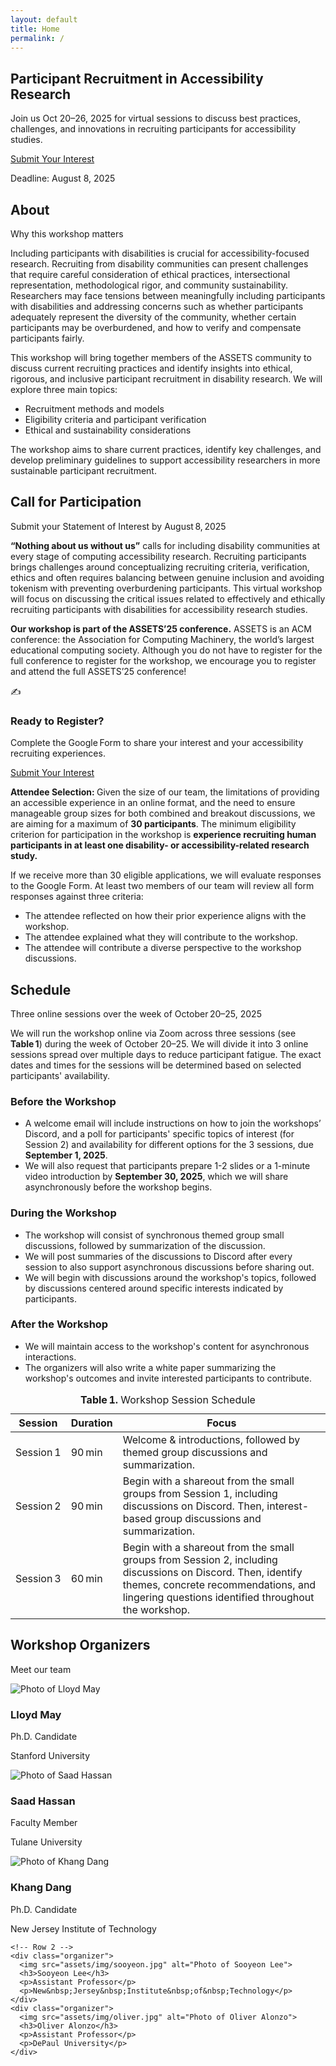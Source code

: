 ```yaml
---
layout: default
title: Home
permalink: /
---
```


<!-- 1) HERO -->
<section id="hero" class="hero" aria-labelledby="hero-heading">
  <h1 id="hero-heading">Participant Recruitment in Accessibility Research</h1>
  <p>
    Join us <time datetime="2025-10-20">Oct 20–26, 2025</time> for virtual sessions to discuss best practices, challenges, and innovations in recruiting participants for accessibility studies.
  </p>
  <div class="hero-cta">
    <a class="btn btn-primary" href="#participate">Submit Your Interest</a>
    <p class="deadline">
      Deadline: <time datetime="2025-08-08">August 8, 2025</time>
    </p>
  </div>
</section>

<!-- 2) WRAP ALL OTHER SECTIONS TO BE CENTERED -->
<div class="content-wrapper">

 <!-- ABOUT -->
<section id="about" class="section section-light" aria-labelledby="about-heading">
<h2 id="about-heading" class="section-heading">About</h2>
<p class="section-subheading">Why this workshop matters</p>
<p>
    Including participants with disabilities is crucial for accessibility-focused research. Recruiting from disability communities can present challenges that require careful consideration of ethical practices, intersectional representation, methodological rigor, and community sustainability. Researchers may face tensions between meaningfully including participants with disabilities and addressing concerns such as whether participants adequately represent the diversity of the community, whether certain participants may be overburdened, and how to verify and compensate participants fairly.
</p>
<p>
    This workshop will bring together members of the ASSETS community to discuss current recruiting practices and identify insights into ethical, rigorous, and inclusive participant recruitment in disability research. We will explore three main topics:
</p>
<ul class="section-list">
  <li>Recruitment methods and models</li>
  <li>Eligibility criteria and participant verification</li>
  <li>Ethical and sustainability considerations</li>
</ul>
<p>
    The workshop aims to share current practices, identify key challenges, and develop preliminary guidelines to support accessibility researchers in more sustainable participant recruitment.
</p>
</section>

<!-- CALL FOR PARTICIPATION -->
<section
  id="participate"
  class="section section-light call-for-participation"
  aria-labelledby="participate-heading"
>
  <div class="call-header">
    <h2 id="participate-heading" class="section-heading">
      Call for Participation
    </h2>
    <p class="section-subheading">
      Submit your Statement of Interest by
      <time datetime="2025-08-08">August 8, 2025</time>
    </p>
  </div>

<p>
    <strong>“Nothing about us without us”</strong> calls for including disability communities at every stage of computing accessibility research. Recruiting participants brings challenges around conceptualizing recruiting criteria, verification, ethics and often requires balancing between genuine inclusion and avoiding tokenism with preventing overburdening participants. This virtual workshop will focus on discussing the critical issues related to effectively and ethically recruiting participants with disabilities for accessibility research studies.
</p>
<p>
    <strong>Our workshop is part of the ASSETS’25 conference.</strong> ASSETS is an ACM conference: the Association for Computing Machinery, the world’s largest educational computing society. Although you do not have to register for the full conference to register for the workshop, we encourage you to register and attend the full ASSETS’25 conference!
</p>
  <div class="call-grid">
    <!-- Card: Ready to Apply (CTA) -->
    <div class="call-card call-card--cta">
      <div class="call-card-icon">✍️</div>
      <h3>Ready to Register?</h3>
      <p>
        Complete the Google Form to share your interest and your accessibility
        recruiting experiences.
      </p>
      <a
        class="btn btn-primary"
        href="{{ '/participate/' | relative_url }}"
      >
        Submit Your Interest
      </a>
    </div>
  </div>

<p>
    <strong>Attendee Selection: </strong>Given the size of our team, the limitations of providing an accessible experience in an online format, and the need to ensure manageable group sizes for both combined and breakout discussions, we are aiming for a maximum of <strong>30 participants</strong>. The minimum eligibility criterion for participation in the workshop is <strong>experience recruiting human participants in at least one disability- or accessibility-related research study.</strong>
</p>
<p>
    If we receive more than 30 eligible applications, we will evaluate responses to the Google Form. At least two members of our team will review all form responses against three criteria:
</p>
<ul class="section-list">
  <li>The attendee reflected on how their prior experience aligns with the workshop.</li>
  <li>The attendee explained what they will contribute to the workshop.</li>
  <li>The attendee will contribute a diverse perspective to the workshop discussions.</li>
</ul>
</section>


<!-- SCHEDULE -->
<section
  id="schedule"
  class="section section-dark"
  aria-labelledby="schedule-heading"
>
  <h2 id="schedule-heading" class="section-heading">Schedule</h2>
  <p class="section-subheading">
    Three online sessions over the week of October 20–25, 2025
  </p>

<!-- 1) Intro paragraph -->
<p>
We will run the workshop online via Zoom across three sessions (see <strong>Table 1</strong>) during the week of October 20–25. We will divide it into 3 online sessions spread over multiple days to reduce participant fatigue. The exact dates and times for the sessions will be determined based on selected participants' availability.
</p>

  <!-- 2) Phases grid -->
  <div class="schedule-phases">
    <div class="phase">
      <h3>Before the Workshop</h3>
      <ul>
        <li>
          A welcome email will include instructions on how to join the workshops’ Discord, and a poll for participants' specific topics of interest (for Session 2) and availability for different options for the 3 sessions, due <strong>September 1, 2025</strong>.
        </li>
        <li>
          We will also request that participants prepare 1-2 slides or a 1-minute video introduction by <strong>September 30, 2025</strong>, which we will share asynchronously before the workshop begins.
        </li>
      </ul>
    </div>
    <div class="phase">
      <h3>During the Workshop</h3>
      <ul>
        <li>
          The workshop will consist of synchronous themed group small discussions, followed by summarization of the discussion.
        </li>
        <li>
          We will post summaries of the discussions to Discord after every session to also support asynchronous discussions before sharing out.
        </li>
        <li>
          We will begin with discussions around the workshop's topics, followed by discussions centered around specific interests indicated by participants.
        </li>
      </ul>
    </div>
    <div class="phase">
      <h3>After the Workshop</h3>
      <ul>
        <li>
          We will maintain access to the workshop's content for asynchronous interactions.
        </li>
        <li>
          The organizers will also write a white paper summarizing the workshop's outcomes and invite interested participants to contribute.
        </li>
      </ul>
    </div>
  </div>

  <!-- 3) Sessions table -->
  <table class="schedule-table" aria-label="Session schedule">
    <caption> <strong>Table 1.</strong> Workshop Session Schedule</caption>
    <thead>
      <tr>
        <th>Session</th>
        <th>Duration</th>
        <th>Focus</th>
      </tr>
    </thead>
    <tbody>
      <tr>
        <td>Session 1</td>
        <td>90 min</td>
        <td>
          Welcome & introductions, followed by themed group discussions and summarization.
        </td>
      </tr>
      <tr>
        <td>Session 2</td>
        <td>90 min</td>
        <td>
          Begin with a shareout from the small groups from Session 1, including discussions on Discord. Then, interest-based group discussions and summarization.
        </td>
      </tr>
      <tr>
        <td>Session 3</td>
        <td>60 min</td>
        <td>
          Begin with a shareout from the small groups from Session 2, including discussions on Discord. Then, identify themes, concrete recommendations, and lingering questions identified throughout the workshop.
        </td>
      </tr>
    </tbody>
  </table>
</section>

<!-- ORGANIZERS -->
<section id="organizers" class="section section–light" aria-labelledby="organizers-heading">
  <h2 id="organizers-heading" class="section-heading">Workshop Organizers</h2>
  <p class="section-subheading">Meet our team</p>

  <div class="organizers-grid">
    <!-- Row 1 -->
    <div class="organizer">
      <img src="assets/img/lloyd.jpg" alt="Photo of Lloyd May">
      <h3>Lloyd May</h3>
      <p>Ph.D. Candidate</p>
      <p>Stanford University</p>
    </div>
        <div class="organizer">
      <img src="assets/img/saad.jpeg" alt="Photo of Saad Hassan">
      <h3>Saad Hassan</h3>
      <p>Faculty Member</p>
      <p>Tulane University</p>
    </div>
        <div class="organizer">
      <img src="assets/img/khang.png" alt="Photo of Khang Dang">
      <h3>Khang Dang</h3>
      <p>Ph.D. Candidate</p>
      <p>New&nbsp;Jersey&nbsp;Institute&nbsp;of&nbsp;Technology</p>
    </div>

    <!-- Row 2 -->
    <div class="organizer">
      <img src="assets/img/sooyeon.jpg" alt="Photo of Sooyeon Lee">
      <h3>Sooyeon Lee</h3>
      <p>Assistant Professor</p>
      <p>New&nbsp;Jersey&nbsp;Institute&nbsp;of&nbsp;Technology</p>
    </div>
    <div class="organizer">
      <img src="assets/img/oliver.jpg" alt="Photo of Oliver Alonzo">
      <h3>Oliver Alonzo</h3>
      <p>Assistant Professor</p>
      <p>DePaul University</p>
    </div>
  </div>
</section>
